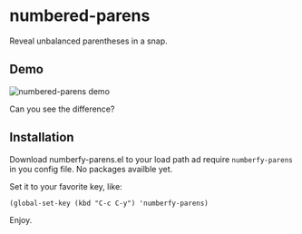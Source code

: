 # numbered-parens

Reveal unbalanced parentheses in a snap.

## Demo

![numbered-parens demo](https://gitlab.com/marcofognog/numbered-parens/blob/master/demo.gif)

Can you see the difference?

## Installation

Download numberfy-parens.el to your load path ad require `numberfy-parens` in you config file. No packages availble yet.

Set it to your favorite key, like:

`(global-set-key (kbd "C-c C-y") 'numberfy-parens)`

Enjoy.